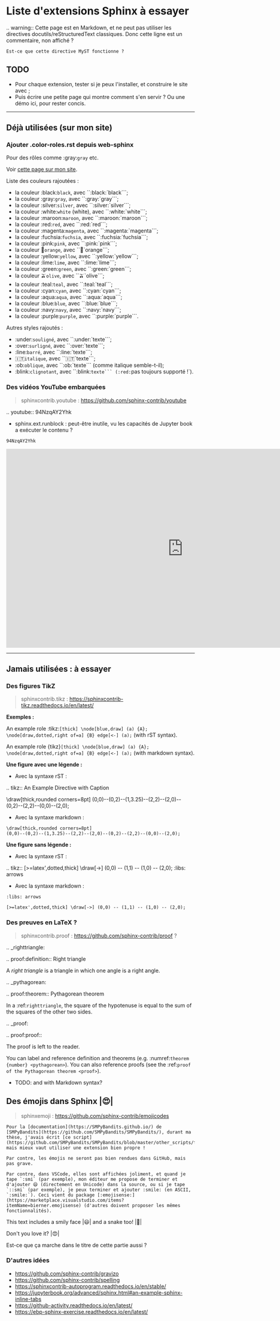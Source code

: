 # Liste d'extensions Sphinx à essayer

.. warning:: Cette page est en Markdown, et ne peut pas utiliser les directives docutils/reStructuredText classiques. Donc cette ligne est un commentaire, non affiché ?

```{warning}
Est-ce que cette directive MyST fonctionne ?
```

## TODO
- Pour chaque extension, tester si je peux l'installer, et construire le site avec ;
- Puis écrire une petite page qui montre comment s'en servir ? Ou une démo ici, pour rester concis.

----

## Déjà utilisées (sur mon site)

### Ajouter .color-roles.rst depuis web-sphinx
Pour des rôles comme :gray:`gray` etc.

Voir [cette page sur mon site](https://perso.crans.org/besson/avoir.html#quelques-idees-ou-demos).

Liste des couleurs rajoutées :

* la couleur :black:`black`, avec ``:black:`black```;
* la couleur :gray:`gray`, avec ``:gray:`gray```;
* la couleur :silver:`silver`, avec ``:silver:`silver```;
* la couleur :white:`white` (white), avec ``:white:`white```;
* la couleur :maroon:`maroon`, avec ``:maroon:`maroon```;
* la couleur :red:`red`, avec ``:red:`red```;
* la couleur :magenta:`magenta`, avec ``:magenta:`magenta```;
* la couleur :fuchsia:`fuchsia`, avec ``:fuchsia:`fuchsia```;
* la couleur :pink:`pink`, avec ``:pink:`pink```;
* la couleur :orange:`orange`, avec ``:orange:`orange```;
* la couleur :yellow:`yellow`, avec ``:yellow:`yellow```;
* la couleur :lime:`lime`, avec ``:lime:`lime```;
* la couleur :green:`green`, avec ``:green:`green```;
* la couleur :olive:`olive`, avec ``:olive:`olive```;
* la couleur :teal:`teal`, avec ``:teal:`teal```;
* la couleur :cyan:`cyan`, avec ``:cyan:`cyan```;
* la couleur :aqua:`aqua`, avec ``:aqua:`aqua```;
* la couleur :blue:`blue`, avec ``:blue:`blue```;
* la couleur :navy:`navy`, avec ``:navy:`navy```;
* la couleur :purple:`purple`, avec ``:purple:`purple```.

Autres styles rajoutés :

- :under:`souligné`, avec ``:under:`texte```;
- :over:`surligné`, avec ``:over:`texte```;
- :line:`barré`, avec ``:line:`texte```;
- :it:`italique`, avec ``:it:`texte```;
- :ob:`oblique`, avec ``:ob:`texte``` (comme italique semble-t-il);
- :blink:`clignotant`, avec ``:blink:`texte``` (:red:`pas toujours supporté !`).

### Des vidéos YouTube embarquées
> sphinxcontrib.youtube  : https://github.com/sphinx-contrib/youtube

.. youtube:: 94NzqAY2Yhk

- sphinx.ext.runblock : peut-être inutile, vu les capacités de Jupyter book a exécuter le contenu ?

```{youtube}
94NzqAY2Yhk
```

<iframe width="944" height="531" src="https://www.youtube.com/embed/94NzqAY2Yhk" frameborder="0" allow="accelerometer; autoplay; clipboard-write; encrypted-media; gyroscope; picture-in-picture" allowfullscreen></iframe>

----

## Jamais utilisées : à essayer

### Des figures TikZ
> sphinxcontrib.tikz     : https://sphinxcontrib-tikz.readthedocs.io/en/latest/

**Exemples :**

An example role :tikz:`[thick] \node[blue,draw] (a) {A};
\node[draw,dotted,right of=a] {B} edge[<-] (a);` (with rST syntax).

An example role {tikz}`[thick] \node[blue,draw] (a) {A};
\node[draw,dotted,right of=a] {B} edge[<-] (a);` (with markdown syntax).

**Une figure avec une légende :**

- Avec la syntaxe rST :

.. tikz:: An Example Directive with Caption

   \draw[thick,rounded corners=8pt]
   (0,0)--(0,2)--(1,3.25)--(2,2)--(2,0)--(0,2)--(2,2)--(0,0)--(2,0);

- Avec la syntaxe markdown :

```{tikz} An Example Directive with Caption
\draw[thick,rounded corners=8pt]
(0,0)--(0,2)--(1,3.25)--(2,2)--(2,0)--(0,2)--(2,2)--(0,0)--(2,0);
```


**Une figure sans légende :**

- Avec la syntaxe rST :

.. tikz:: [>=latex',dotted,thick] \draw[->] (0,0) -- (1,1) -- (1,0)
   -- (2,0);
   :libs: arrows

- Avec la syntaxe markdown :

```{tikz}
:libs: arrows

[>=latex',dotted,thick] \draw[->] (0,0) -- (1,1) -- (1,0) -- (2,0);
```

### Des preuves en LaTeX ?
> sphinxcontrib.proof    : https://github.com/sphinx-contrib/proof ?

.. _righttriangle:

.. proof:definition:: Right triangle

   A *right triangle* is a triangle in which one angle is a right angle.

.. _pythagorean:

.. proof:theorem:: Pythagorean theorem

   In a :ref:`righttriangle`, the square of the hypotenuse is equal to the sum of the squares of the other two sides.

.. _proof:

.. proof:proof::

   The proof is left to the reader.

You can label and reference definition and theorems (e.g. :numref:`theorem {number} <pythagorean>`). You can also reference proofs (see the :ref:`proof of the Pythagorean theorem <proof>`).

- TODO: and with Markdown syntax?


## Des émojis dans Sphinx |:heart_eyes:|

> sphinxemoji       : https://github.com/sphinx-contrib/emojicodes

```{note}
Pour la [documentation](https://SMPyBandits.github.io/) de [SMPyBandits](https://github.com/SMPyBandits/SMPyBandits/), durant ma thèse, j'avais écrit [ce script](https://github.com/SMPyBandits/SMPyBandits/blob/master/other_scripts/fixes_html_in_doc.sh), mais mieux vaut utiliser une extension bien propre !

Par contre, les émojis ne seront pas bien rendues dans GitHub, mais pas grave.

Par contre, dans VSCode, elles sont affichées joliment, et quand je tape `:smi` (par exemple), mon éditeur me propose de terminer et d'ajouter 😄 (directement en Unicode) dans la source, ou si je tape `::smi` (par exemple), je peux terminer et ajouter :smile: (en ASCII, `:smile:`). Ceci vient du package [:emojisense:](https://marketplace.visualstudio.com/items?itemName=bierner.emojisense) (d'autres doivent proposer les mêmes fonctionnalités).
```

This text includes a smily face |:smiley:| and a snake too! |:snake:|

Don't you love it? |:heart_eyes:|

Est-ce que ça marche dans le titre de cette partie aussi ?

### D'autres idées

- https://github.com/sphinx-contrib/gravizo
- https://github.com/sphinx-contrib/spelling
- https://sphinxcontrib-autoprogram.readthedocs.io/en/stable/
- https://jupyterbook.org/advanced/sphinx.html#an-example-sphinx-inline-tabs
- https://github-activity.readthedocs.io/en/latest/
- https://ebp-sphinx-exercise.readthedocs.io/en/latest/

